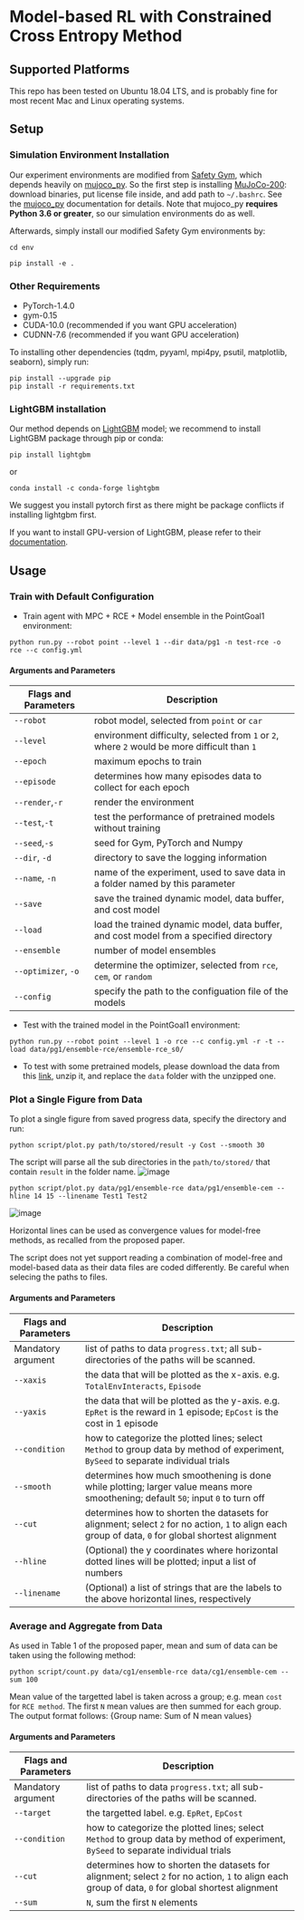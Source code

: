 Model-based RL with Constrained Cross Entropy Method
==================================

## Supported Platforms

This repo has been tested on Ubuntu 18.04 LTS, and is probably fine for most recent Mac and Linux operating systems. 

## Setup
### Simulation Environment Installation 

Our experiment environments are modified from [Safety Gym](https://github.com/openai/safety-gym), which depends heavily on [mujoco_py](https://github.com/openai/mujoco-py). So the first step is installing [MuJoCo-200](https://www.roboti.us/index.html): download binaries, put license file inside, and add path to `~/.bashrc`. See the [mujoco_py](https://github.com/openai/mujoco-py) documentation for details. Note that mujoco_py **requires Python 3.6 or greater**, so our simulation environments do as well.

Afterwards, simply install our modified Safety Gym environments by:

```
cd env

pip install -e .
```

### Other Requirements
- PyTorch-1.4.0
- gym-0.15
- CUDA-10.0 (recommended if you want GPU acceleration)
- CUDNN-7.6 (recommended if you want GPU acceleration)

To installing other dependencies (tqdm, pyyaml, mpi4py, psutil, matplotlib, seaborn), simply run:
  ```Shell
  pip install --upgrade pip
  pip install -r requirements.txt
  ```

### LightGBM installation

Our method depends on [LightGBM](https://lightgbm.readthedocs.io/en/latest/) model; we recommend to install LightGBM package through pip or conda:

```
pip install lightgbm
```
or
```
conda install -c conda-forge lightgbm
```
We suggest you install pytorch first as there might be package conflicts if installing lightgbm first.

If you want to install GPU-version of LightGBM, please refer to their [documentation](https://lightgbm.readthedocs.io/en/latest/GPU-Tutorial.html).


## Usage

  
### Train with Default Configuration
- Train agent with MPC + RCE + Model ensemble in the PointGoal1 environment:
```Shell
python run.py --robot point --level 1 --dir data/pg1 -n test-rce -o rce --c config.yml
```

#### Arguments and Parameters
| Flags and Parameters  | Description |
| ------------- | ------------- |
| ``--robot``  | robot model, selected from `point` or `car`  |
| ``--level``  | environment difficulty, selected from `1` or `2`, where `2` would be more difficult than `1`  |
| ``--epoch``  | maximum epochs to train  |
| ``--episode``  | determines how many episodes data to collect for each epoch  |
| ``--render``,``-r``  | render the environment |
| ``--test``,``-t``  | test the performance of pretrained models without training  |
| ``--seed``,``-s``  | seed for Gym, PyTorch and Numpy  |
| ``--dir``, ``-d``  |  directory to save the logging information  |
| ``--name``, ``-n``  | name of the experiment, used to save data in a folder named by this parameter  |
| ``--save``  | save the trained dynamic model, data buffer, and cost model  |
| ``--load``  | load the trained dynamic model, data buffer, and cost model from a specified directory  |
| ``--ensemble``  | number of model ensembles  |
| ``--optimizer``, ``-o``  | determine the optimizer, selected from `rce`, `cem`, or `random`  |
| ``--config``  | specify the path to the configuation file of the models  |


- Test with the trained model in the PointGoal1 environment:
```Shell
python run.py --robot point --level 1 -o rce --c config.yml -r -t --load data/pg1/ensemble-rce/ensemble-rce_s0/
```

- To test with some pretrained models, please download the data from this [link](https://drive.google.com/file/d/1aJuI3iwphxhtd0L_CDUHqB4XN-xPpITk/view?usp=sharing), unzip it, and replace the `data` folder with the unzipped one.

### Plot a Single Figure from Data
To plot a single figure from saved progress data, specify the directory and run:
```
python script/plot.py path/to/stored/result -y Cost --smooth 30
```
The script will parse all the sub directories in the `path/to/stored/` that contain `result` in the folder name.
![image](/data/figures/pg1-Reward.png)
```
python script/plot.py data/pg1/ensemble-rce data/pg1/ensemble-cem --hline 14 15 --linename Test1 Test2
```
![image](/data/figures/TestFigure3.png)

Horizontal lines can be used as convergence values for model-free methods, as recalled from the proposed paper.

The script does not yet support reading a combination of model-free and model-based data as their data files are coded differently. Be careful when selecing the paths to files.

#### Arguments and Parameters
| Flags and Parameters  | Description |
| ------------- | ------------- |
| Mandatory argument  | list of paths to data `progress.txt`; all sub-directories of the paths will be scanned.  |
| ``--xaxis``  | the data that will be plotted as the x-axis. e.g. `TotalEnvInteracts`, `Episode`  |
| ``--yaxis``  | the data that will be plotted as the y-axis. e.g. `EpRet` is the reward in 1 episode; `EpCost` is the cost in 1 episode  |
| ``--condition``  | how to categorize the plotted lines; select `Method` to group data by method of experiment, `BySeed` to separate individual trials  |
| ``--smooth``  | determines how much smoothening is done while plotting; larger value means more smoothening; default `50`; input `0` to turn off  |
| ``--cut``  | determines how to shorten the datasets for alignment; select `2` for no action, `1` to align each group of data, `0` for global shortest alignment |
| ``--hline``  | (Optional) the y coordinates where horizontal dotted lines will be plotted; input a list of numbers |
| ``--linename``  | (Optional) a list of strings that are the labels to the above horizontal lines, respectively  |


### Average and Aggregate from Data
As used in Table 1 of the proposed paper, mean and sum of data can be taken using the following method:
```
python script/count.py data/cg1/ensemble-rce data/cg1/ensemble-cem --sum 100
```
Mean value of the targetted label is taken across a group; e.g. mean `cost` for `RCE method`. The first `N` mean values are then summed for each group.
The output format follows: {Group name: Sum of N mean values}

#### Arguments and Parameters
| Flags and Parameters  | Description |
| ------------- | ------------- |
| Mandatory argument  | list of paths to data `progress.txt`; all sub-directories of the paths will be scanned.  |
| ``--target``  | the targetted label. e.g. `EpRet`, `EpCost`  |
| ``--condition``  | how to categorize the plotted lines; select `Method` to group data by method of experiment, `BySeed` to separate individual trials  |
| ``--cut``  | determines how to shorten the datasets for alignment; select `2` for no action, `1` to align each group of data, `0` for global shortest alignment |
| ``--sum``  | `N`, sum the first `N` elements  |


